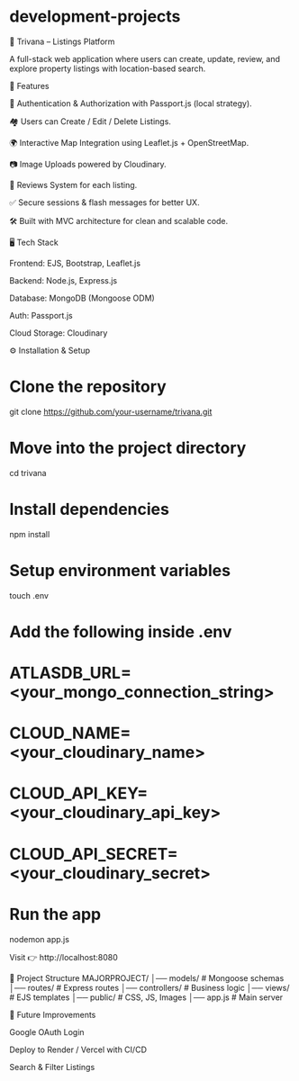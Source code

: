 # development-projects
🏡 Trivana – Listings Platform

A full-stack web application where users can create, update, review, and explore property listings with location-based search.

🚀 Features

🔑 Authentication & Authorization with Passport.js (local strategy).

🏘️ Users can Create / Edit / Delete Listings.

🌍 Interactive Map Integration using Leaflet.js + OpenStreetMap.

📷 Image Uploads powered by Cloudinary.

💬 Reviews System for each listing.

✅ Secure sessions & flash messages for better UX.

🛠️ Built with MVC architecture for clean and scalable code.

🖥️ Tech Stack

Frontend: EJS, Bootstrap, Leaflet.js

Backend: Node.js, Express.js

Database: MongoDB (Mongoose ODM)

Auth: Passport.js

Cloud Storage: Cloudinary

⚙️ Installation & Setup
# Clone the repository
git clone https://github.com/your-username/trivana.git

# Move into the project directory
cd trivana

# Install dependencies
npm install

# Setup environment variables
touch .env
# Add the following inside .env
# ATLASDB_URL=<your_mongo_connection_string>
# CLOUD_NAME=<your_cloudinary_name>
# CLOUD_API_KEY=<your_cloudinary_api_key>
# CLOUD_API_SECRET=<your_cloudinary_secret>

# Run the app
nodemon app.js


Visit 👉 http://localhost:8080



📂 Project Structure
MAJORPROJECT/
│── models/        # Mongoose schemas
│── routes/        # Express routes
│── controllers/   # Business logic
│── views/         # EJS templates
│── public/        # CSS, JS, Images
│── app.js         # Main server



📌 Future Improvements

Google OAuth Login

Deploy to Render / Vercel with CI/CD

Search & Filter Listings

